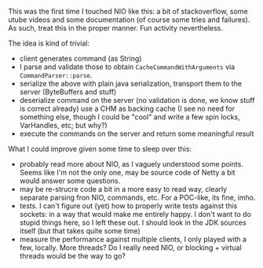 This was the first time I touched NIO like this: a bit of stackoverflow, some utube videos and some documentation
(of course some tries and failures). As such, treat this in the proper manner. Fun activity nevertheless.


The idea is kind of trivial:

 - client generates command (as String)
 - I parse and validate those to obtain `CacheCommandWithArguments` via `CommandParser::parse`.
 - serialize the above with plain java serialization, transport them to the server (ByteBuffers and stuff)
 - deserialize command on the server (no validation is done, we know stuff is correct already)
   use a CHM as backing cache (I see no need for something else, though I could be "cool" and write a few spin locks, VarHandles, etc; but why?)
 - execute the commands on the server and return some meaningful result
 

 What I could improve given some time to sleep over this:

 - probably read more about NIO, as I vaguely understood some points. Seems like I'm not the only one, may be source code of Netty a bit would answer some questions.
 - may be re-strucre code a bit in a more easy to read way, clearly separate parsing fron NIO, commands, etc. For a POC-like, its fine, imho.
 - tests. I can't figure out (yet) how to properly write tests against this sockets: in a way that would make me entirely happy.
   I don't want to do stupid things here, so I left these out. I should look in the JDK sources itself (but that takes quite some time)
 - measure the performance against multiple clients, I only played with a few, locally. More threads? Do I really need NIO, or blocking + virtual threads would be the way to go?
